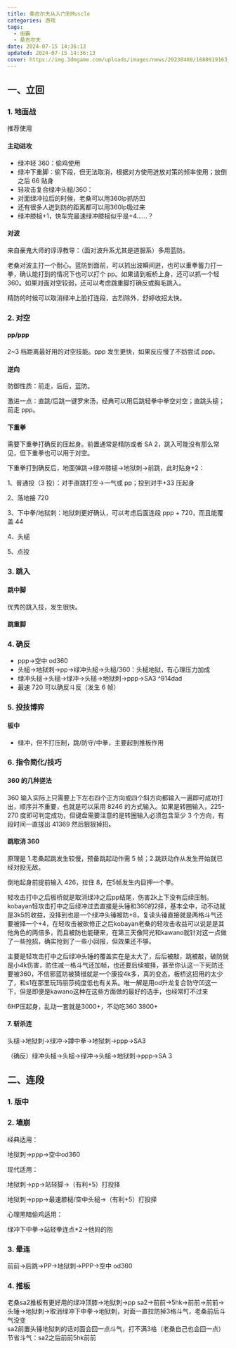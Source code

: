 ```yaml
---
title: 桑吉尔夫从入门到Muscle
categories: 游戏
tags:
  - 街霸
  - 桑吉尔夫
date: 2024-07-15 14:36:13
updated: 2024-07-15 14:36:13
cover: https://img.3dmgame.com/uploads/images/news/20230408/1680919163_735041.jpg
---
```

## 一、立回

### 1. 地面战

推荐使用
#### 主动进攻

+ 绿冲轻 360：偷鸡使用
+ 绿冲下重脚：偷下段，但无法取消，根据对方使用迸放对策的频率使用；放倒之后 66 贴身
+ 轻攻击复合绿冲头槌/360：
+ 对面绿冲拉后的时候，老桑可以用360lp抓防凹  
+ 还有很多人迸到防的距离都可以用360lp吸过来
+ 绿冲膝槌+1，快车完最速绿冲膝槌似乎是+4……？
#### 对波

来自豪鬼大师的谆谆教导：（面对波升系尤其是道服系）多用蓝防。

老桑对波主打一个耐心。蓝防到面前，可以抓出波瞬间迸，也可以重拳蓄力打一拳，确认能打到的情况下也可以打个 pp。如果请到板桥上身，还可以抓一个轻 360。如果对面对空较弱，还可以考虑跳重脚打确反或胸毛跳入。

精防的时候可以取消绿冲上脸打连段，古烈除外，舒婷收招太快。

### 2. 对空

#### pp/ppp

2~3 档距离最好用的对空技能。ppp 发生更快，如果反应慢了不妨尝试 ppp。

#### 逆向

防御性质：前走，后后，蓝防。

激进一点：直跳/后跳一键罗宋汤，经典可以用后跳轻拳中拳空对空；直跳头槌；前走 ppp。

#### 下重拳

需要下重拳打确反的压起身。前置通常是精防或者 SA 2，跳入可能没有那么常见，但下重拳也可以用于对空。

下重拳打到确反后，地面弹跳→绿冲膝槌→地狱刺→前跳，此时贴身+2：

1、普通投（3 投）：对手直跳打空→一气或 pp；投到对手+33 压起身

2、落地接 720

3、下中拳/地狱刺：地狱刺更好确认，可以考虑后面连段 ppp + 720，而且能覆盖 44

4、头槌

5、点投

### 3. 跳入

#### 跳中脚

优秀的跳入技，发生很快。

#### 跳重脚



### 4. 确反

+ ppp→空中 od360
+ 头槌→地狱刺→pp→绿冲头槌→头槌/360：头槌地狱，有心理压力加成
+ 绿冲头槌→头槌→绿冲→头槌→地狱刺→ppp→SA3 ^914dad
+ 最速 720 可以确反斗反（发生 6 帧）

### 5. 投技博弈

#### 板中

+ 绿冲，但不打压制，跳/防守/中拳，主要起到推板作用

### 6. 指令简化/技巧

#### 360 的几种搓法

360 输入实际上只需要上下左右四个正方向或四个斜方向都输入一遍即可成功打出，顺序并不重要，也就是可以采用 8246 的方式输入。如果是转圈输入，225-270 度即可判定成功，但键盘需要注意的是转圈输入必须包含至少 3 个方向，有段时间一直搓出 41369 然后狠狠掉招。

#### 跳取消 360

原理是 1.老桑起跳发生较慢，预备跳起动作需 5 帧；2.跳跃动作从发生开始就已经对投无敌。

倒地起身前提前输入 426，拉住 8，在5帧发生内目押一个拳。

轻攻击打中之后板桥就是取消绿冲之后pp结尾，伤害2k上下没有后续压制。kobayan轻攻击打中之后绿冲过去直接是头锤和360的2择，基本全中，动不动就是3k5的收益，没择到也是一个绿冲头锤被防+8，复读头锤直接就是两格斗气还要被择一个+4，在轻攻击被砍修正之后kobayan老桑的轻攻击收益可以说是是其他角色的两倍多，而且被防也能硬来，在第三天像阿光和kawano就针对这一点做了一些抢招，确实抢到了一些小回报，但效果还不够。  
  
主要是轻攻击打中之后绿冲头锤的覆盖实在是太大了，后后被敲，跳被敲，破防就是小4k伤害，防住减一格斗气还加帧，也还要后续被择，甚至你认这一下死防还要被360，不信邪蓝防被猜错就是一个康投4k多，真的变态。板桥这招用的太少了，和s1在那里玩玛丽莎纯度低也有关系。唯一解是用od升龙复合防守凹这一下，但是即便是kawano这种在这些方面做的最好的选手，也经常盯不过来


6HP压起身，乱动一套就是3000+，不动吃360 3800+

#### 7. 斩杀连

头槌→地狱刺→绿冲→蹲中拳→地狱刺→ppp→SA3

（确反）绿冲头槌→头槌→绿冲→头槌→地狱刺→ppp→SA 3

## 二、连段

### 1. 版中

### 2. 墙崩

经典适用：

地狱刺→ppp→空中od360

现代适用：

地狱刺→pp→站轻脚→（有利+5）打投择

地狱刺→ppp→最速膝槌/空中头槌→（有利+5）打投择

心理黑暗偷鸡适用：

绿冲下中拳→站轻拳连点\*2→他妈的抱

### 3. 晕连

前前→后跳→PP→地狱刺→PPP→空中 od360

### 4. 推板

老桑sa2推板有更好用的绿冲顶膝→地狱刺→pp
sa2→前前→5hk→前前→前前→头锤→地狱刺→取消绿冲下中拳→地狱刺，对面一直拉防掉3格斗气，老桑前后斗气没变  
sa2前置头锤地狱刺的话对面会回一点斗气，打不满3格（老桑自己也会回一点）
节省斗气：sa2之后前前5hk前前

